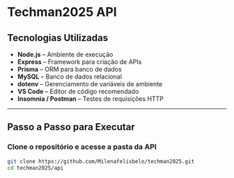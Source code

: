 #  Techman2025 API

##  Tecnologias Utilizadas
- **Node.js** – Ambiente de execução  
- **Express** – Framework para criação de APIs  
- **Prisma** – ORM para banco de dados  
- **MySQL** – Banco de dados relacional  
- **dotenv** – Gerenciamento de variáveis de ambiente  
- **VS Code** – Editor de código recomendado  
- **Insomnia / Postman** – Testes de requisições HTTP  

---

##  Passo a Passo para Executar

###  Clone o repositório e acesse a pasta da API
```bash
git clone https://github.com/Milenafelisbelo/techman2025.git
cd techman2025/api